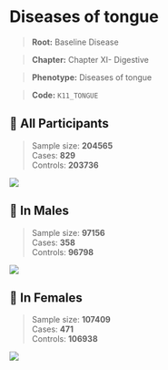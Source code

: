 # Diseases of tongue

> **Root:** Baseline Disease  

> **Chapter:** Chapter XI- Digestive  

> **Phenotype:** Diseases of tongue  

> **Code:** `K11_TONGUE`

## 🧪 All Participants  
> Sample size: **204565**  
> Cases: **829**  
> Controls: **203736**
<img src="/Disease/Figures/ALL/Incidence/K11_TONGUE.png"/>
<CsvTable src="/Disease_Data/ALL/Incidence/COX_K11_TONGUE.csv" label="🔍 View full results" />

## 👨 In Males  
> Sample size: **97156**  
> Cases: **358**  
> Controls: **96798**
<img src="/Disease/Figures/Male/Incidence/K11_TONGUE.png"/>
<CsvTable src="/Disease_Data/Male/Incidence/COX_K11_TONGUE.csv" label="🔍 View full results" />

## 👩 In Females  
> Sample size: **107409**  
> Cases: **471**  
> Controls: **106938**
<img src="/Disease/Figures/Female/Incidence/K11_TONGUE.png"/>
<CsvTable src="/Disease_Data/Female/Incidence/COX_K11_TONGUE.csv" label="🔍 View full results" />
